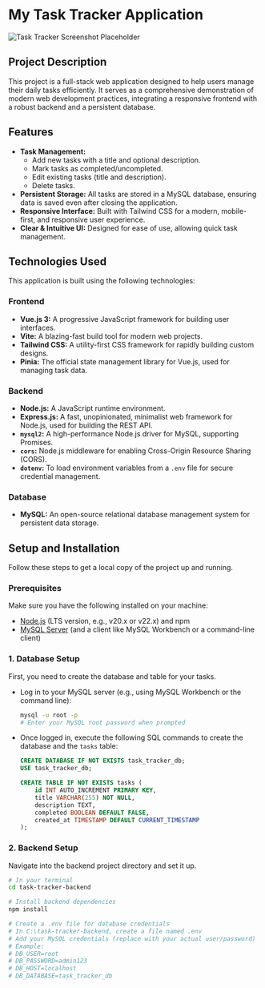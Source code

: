 # My Task Tracker Application

![Task Tracker Screenshot Placeholder](https://via.placeholder.com/800x450?text=Task+Tracker+Screenshot)


## Project Description

This project is a full-stack web application designed to help users manage their daily tasks efficiently. It serves as a comprehensive demonstration of modern web development practices, integrating a responsive frontend with a robust backend and a persistent database.

## Features

* **Task Management:**
    * Add new tasks with a title and optional description.
    * Mark tasks as completed/uncompleted.
    * Edit existing tasks (title and description).
    * Delete tasks.
* **Persistent Storage:** All tasks are stored in a MySQL database, ensuring data is saved even after closing the application.
* **Responsive Interface:** Built with Tailwind CSS for a modern, mobile-first, and responsive user experience.
* **Clear & Intuitive UI:** Designed for ease of use, allowing quick task management.

## Technologies Used

This application is built using the following technologies:

### Frontend
* **Vue.js 3:** A progressive JavaScript framework for building user interfaces.
* **Vite:** A blazing-fast build tool for modern web projects.
* **Tailwind CSS:** A utility-first CSS framework for rapidly building custom designs.
* **Pinia:** The official state management library for Vue.js, used for managing task data.

### Backend
* **Node.js:** A JavaScript runtime environment.
* **Express.js:** A fast, unopinionated, minimalist web framework for Node.js, used for building the REST API.
* **`mysql2`:** A high-performance Node.js driver for MySQL, supporting Promises.
* **`cors`:** Node.js middleware for enabling Cross-Origin Resource Sharing (CORS).
* **`dotenv`:** To load environment variables from a `.env` file for secure credential management.

### Database
* **MySQL:** An open-source relational database management system for persistent data storage.

## Setup and Installation

Follow these steps to get a local copy of the project up and running.

### Prerequisites

Make sure you have the following installed on your machine:
* [Node.js](https://nodejs.org/) (LTS version, e.g., v20.x or v22.x) and npm
* [MySQL Server](https://dev.mysql.com/downloads/mysql/) (and a client like MySQL Workbench or a command-line client)

### 1. Database Setup

First, you need to create the database and table for your tasks.

* Log in to your MySQL server (e.g., using MySQL Workbench or the command line):
    ```bash
    mysql -u root -p
    # Enter your MySQL root password when prompted
    ```
* Once logged in, execute the following SQL commands to create the database and the `tasks` table:
    ```sql
    CREATE DATABASE IF NOT EXISTS task_tracker_db;
    USE task_tracker_db;

    CREATE TABLE IF NOT EXISTS tasks (
        id INT AUTO_INCREMENT PRIMARY KEY,
        title VARCHAR(255) NOT NULL,
        description TEXT,
        completed BOOLEAN DEFAULT FALSE,
        created_at TIMESTAMP DEFAULT CURRENT_TIMESTAMP
    );
    ```

### 2. Backend Setup

Navigate into the backend project directory and set it up.

```bash
# In your terminal
cd task-tracker-backend

# Install backend dependencies
npm install

# Create a .env file for database credentials
# In C:\task-tracker-backend, create a file named .env
# Add your MySQL credentials (replace with your actual user/password)
# Example:
# DB_USER=root
# DB_PASSWORD=admin123
# DB_HOST=localhost
# DB_DATABASE=task_tracker_db
